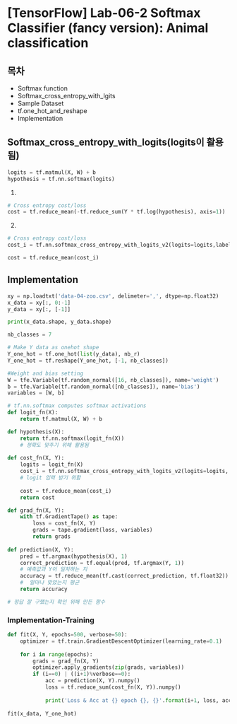 # [TensorFlow] Lab-06-2 Softmax Classifier (fancy version): Animal classification

## 목차

- Softmax function
- Softmax_cross_entropy_with_lgits
- Sample Dataset
- tf.one_hot_and_reshape
- Implementation

## Softmax_cross_entropy_with_logits(logits이 활용됨)

```python 
logits = tf.matmul(X, W) + b
hypothesis = tf.nn.softmax(logits)
```

1.

```python
# Cross entropy cost/loss
cost = tf.reduce_mean(-tf.reduce_sum(Y * tf.log(hypothesis), axis=1))
```

2.

```python
# Cross entropy cost/loss
cost_i = tf.nn.softmax_cross_entropy_with_logits_v2(logits=logits,labels=Y_one_hot)

cost = tf.reduce_mean(cost_i)
```

## Implementation

```python
xy = np.loadtxt('data-04-zoo.csv', delimeter=',', dtype=np.float32)
x_data = xy[:, 0:-1]
y_data = xy[:, [-1]]

print(x_data.shape, y_data.shape)

nb_classes = 7

# Make Y data as onehot shape
Y_one_hot = tf.one_hot(list(y_data), nb_r)
Y_one_hot = tf.reshape(Y_one_hot, [-1, nb_classes])

#Weight and bias setting
W = tfe.Variable(tf.random_normal([16, nb_classes]), name='weight')
b = tfe.Variable(tf.random_normal([nb_classes]), name='bias')
variables = [W, b]

# tf.nn.softmax computes softmax activations
def logit_fn(X):
    return tf.matmul(X, W) + b

def hypothesis(X):
    return tf.nn.softmax(logit_fn(X))
	# 정확도 맞추기 위해 활용됨
    
def cost_fn(X, Y):
    logits = logit_fn(X)
    cost_i = tf.nn.softmax_cross_entropy_with_logits_v2(logits=logits, labels=Y)
    # logit 입력 받기 위함
    
    cost = tf.reduce_mean(cost_i)
    return cost

def grad_fn(X, Y):
    with tf.GradientTape() as tape:
        loss = cost_fn(X, Y)
        grads = tape.gradient(loss, variables)
        return grads
    
def prediction(X, Y):
    pred = tf.argmax(hypothesis(X), 1)
    correct_prediction = tf.equal(pred, tf.argmax(Y, 1))
    # 예측값과 Y이 일치하는 지 
    accuracy = tf.reduce_mean(tf.cast(correct_prediction, tf.float32))
    #  얼마나 맞았는지 평균
    return accuracy

# 정답 잘 구했는지 확인 위해 만든 함수
```

### Implementation-Training

```python
def fit(X, Y, epochs=500, verbose=50):
    optimizer = tf.train.GradientDescentOptimizer(learning_rate=0.1)
    
    for i in range(epochs):
        grads = grad_fn(X, Y)
        optimizer.apply_gradients(zip(grads, variables))
        if (i==0) | ((i+1)%verbose==0):
            acc = prediction(X, Y).numpy()
            loss = tf.reduce_sum(cost_fn(X, Y)).numpy()
            
            print('Loss & Acc at {} epoch {}, {}'.format(i+1, loss, acc))
            
fit(x_data, Y_one_hot)
```



